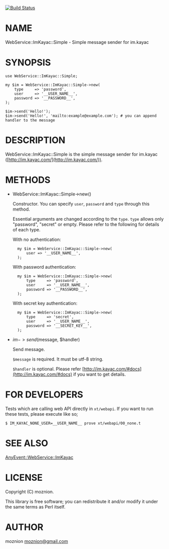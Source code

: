 [![Build Status](https://travis-ci.org/moznion/WebService-ImKayac-Simple.png?branch=master)](https://travis-ci.org/moznion/WebService-ImKayac-Simple)
# NAME

WebService::ImKayac::Simple - Simple message sender for im.kayac

# SYNOPSIS

    use WebService::ImKayac::Simple;

    my $im = WebService::ImKayac::Simple->new(
        type     => 'password',
        user     => '__USER_NAME__',
        password => '__PASSWORD__',
    );

    $im->send('Hello!');
    $im->send('Hello!', 'mailto:example@example.com'); # you can append handler to the message

# DESCRIPTION

WebService::ImKayac::Simple is the simple message sender for im.kayac ([http://im.kayac.com/](http://im.kayac.com/)).

# METHODS

- WebService::ImKayac::Simple->new()

    Constructor. You can specify `user`, `password` and `type` through this method.

    Essential arguments are changed according to the `type`. `type` allows only
    "password", "secret" or empty. Please refer to the following for details of each type.

    With no authentication:

        my $im = WebService::ImKayac::Simple->new(
            user => '__USER_NAME__',
        );

    With password authentication:

        my $im = WebService::ImKayac::Simple->new(
            type     => 'password',
            user     => '__USER_NAME__',
            password => '__PASSWORD__',
        );

    With secret key authentication:

        my $im = WebService::ImKayac::Simple->new(
            type     => 'secret',
            user     => '__USER_NAME__',
            password => '__SECRET_KEY__',
        );

- $im->send($message, $handler)

    Send message.

    `$message` is required. It must be utf-8 string.

    `$handler` is optional. Please refer [http://im.kayac.com/#docs](http://im.kayac.com/#docs) if you want to get details.

# FOR DEVELOPERS

Tests which are calling web API directly in `xt/webapi`. If you want to run these tests, please execute like so;

    $ IM_KAYAC_NONE_USER=__USER_NAME__ prove xt/webapi/00_none.t

# SEE ALSO

[AnyEvent::WebService::ImKayac](https://metacpan.org/pod/AnyEvent::WebService::ImKayac)

# LICENSE

Copyright (C) moznion.

This library is free software; you can redistribute it and/or modify
it under the same terms as Perl itself.

# AUTHOR

moznion <moznion@gmail.com>
